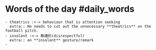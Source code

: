 # Words of the day #daily_words
	- theatrics :<-> behaviour that is attention seeking
	  extra:: He needs to cut out the unnecessary **theatrics** on the football pitch.
	- insolent :<-> 無禮的(disrespectful)
	  extra:: an **insolent** gesture/remark
	-